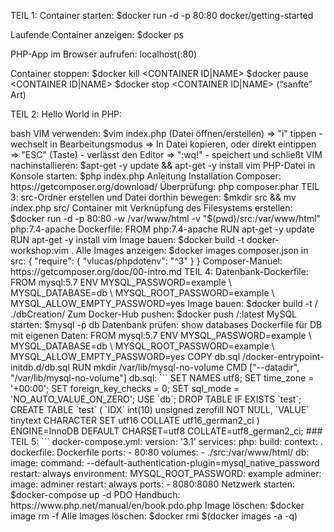 TEIL 1:
Container starten: 
$docker run -d -p 80:80 docker/getting-started

Laufende Container anzeigen:
$docker ps

PHP-App im Browser aufrufen:
localhost(:80)

Container stoppen:
$docker kill <CONTAINER ID|NAME>
$docker pause <CONTAINER ID|NAME>
$docker stop <CONTAINER ID|NAME> (“sanfte” Art)

TEIL 2:
Hello World in PHP:
<?php
echo ‘Hello world’;

Image für PHP-Webserver: php:7.4-apache (Images können auf https://hub.docker.com/  gefunden werden)

Mit Container verbinden:
$docker exec -it <CONTAINER ID|NAME> bash

VIM verwenden: 
$vim index.php (Datei öffnen/erstellen)
=> "i" tippen - wechselt in Bearbeitungsmodus => In Datei kopieren, oder direkt eintippen
=> "ESC" (Taste) - verlässt den Editor => ":wq!" - speichert und schließt

VIM nachinstallieren:
$apt-get -y update && apt-get -y install vim

PHP-Datei in Konsole starten: 
$php index.php

Anleitung Installation Composer:
https://getcomposer.org/download/

Überprüfung:
php composer.phar

TEIL 3:
src-Ordner erstellen und Datei dorthin bewegen:
$mkdir src && mv index.php src/

Container mit Verknüpfung des Filesystems erstellen:
$docker run -d -p 80:80 -w /var/www/html -v "$(pwd)/src:/var/www/html" php:7.4-apache

Dockerfile:
FROM php:7.4-apache
RUN apt-get -y update
RUN apt-get -y install vim

Image bauen:
$docker build -t docker-workshop:vim .

Alle Images anzeigen:
$docker images

composer.json in src:
{ 
  "require": 
  { 
    "vlucas/phpdotenv": "^3"
  }
}

Composer-Manuel: https://getcomposer.org/doc/00-intro.md

TEIL 4:
Datenbank-Dockerfile:
FROM mysql:5.7
ENV MYSQL_PASSWORD=example \
    MYSQL_DATABASE=db \
    MYSQL_ROOT_PASSWORD=example \
    MYSQL_ALLOW_EMPTY_PASSWORD=yes
    
Image bauen: $docker build -t <YOUR-DOCKER-NAME>/<DOCKER-REPO> ./dbCreation/
Zum Docker-Hub pushen: $docker push <YOUR-DOCKER-NAME>/<DOCKER-REPO>:latest

MySQL starten: 
$mysql -p db

Datenbank prüfen:
show databases

Dockerfile für DB mit eigenen Daten:
FROM mysql:5.7
ENV MYSQL_PASSWORD=example \
    MYSQL_DATABASE=db \
    MYSQL_ROOT_PASSWORD=example \
    MYSQL_ALLOW_EMPTY_PASSWORD=yes
COPY db.sql /docker-entrypoint-initdb.d/db.sql
RUN mkdir /var/lib/mysql-no-volume
CMD ["--datadir", "/var/lib/mysql-no-volume"]

db.sql:
```
SET NAMES utf8;
SET time_zone = '+00:00';
SET foreign_key_checks = 0;
SET sql_mode = 'NO_AUTO_VALUE_ON_ZERO';

USE `db`;

DROP TABLE IF EXISTS `test`;
CREATE TABLE `test` (
  `IDX` int(10) unsigned zerofill NOT NULL,
  `VALUE` tinytext CHARACTER SET utf16 COLLATE utf16_german2_ci
) ENGINE=InnoDB DEFAULT CHARSET=utf8 COLLATE=utf8_german2_ci;

### TEIL 5:
```
docker-compose.yml:
version: '3.1'

services:
  php:
    build:
      context: .
      dockerfile: Dockerfile
    ports:
      - 80:80
    volumes:
      - ./src:/var/www/html/

  db:
    image: <DB-IMAGE-NAME>
    command: --default-authentication-plugin=mysql_native_password
    restart: always
    environment:
      MYSQL_ROOT_PASSWORD: example

  adminer:
    image: adminer
    restart: always
    ports:
      - 8080:8080

Netzwerk starten:
$docker-compose up -d

PDO Handbuch:
https://www.php.net/manual/en/book.pdo.php

Image löschen:
$docker image rm -f <IMAGE-ID|IMAGE-NAME>

Alle Images löschen:
$docker rmi $(docker images -a -q)
